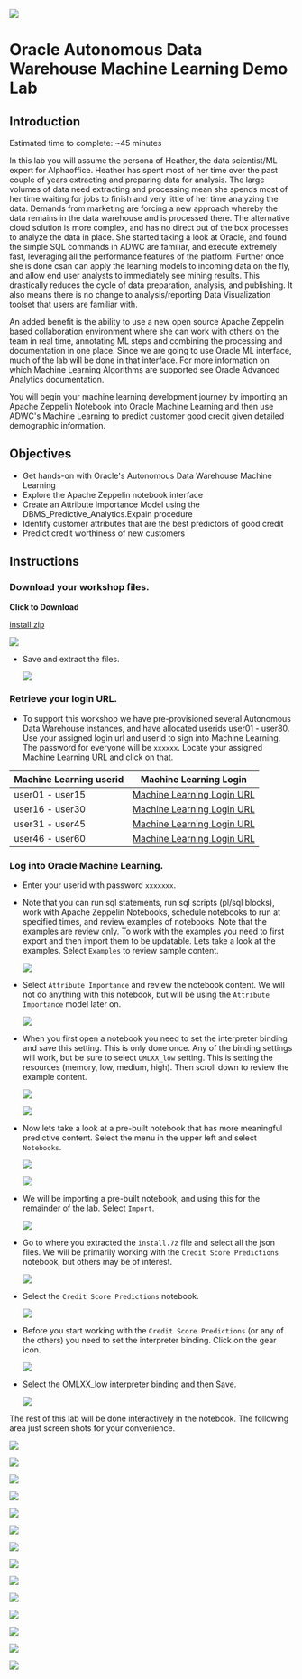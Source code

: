   ![](images/ml/001.png)

# Oracle Autonomous Data Warehouse Machine Learning Demo Lab

## Introduction
Estimated time to complete: ~45 minutes

In this lab you will assume the persona of Heather, the data scientist/ML expert for Alphaoffice. Heather has spent most of her time over the past couple of years extracting and preparing data for analysis. The large volumes of data need extracting and processing mean she spends most of her time waiting for jobs to finish and very little of her time analyzing the data. Demands from marketing are forcing a new approach whereby the data remains in the data warehouse and is processed there. The alternative cloud solution is more complex, and has no direct out of the box processes to analyze the data in place. She started taking a look at Oracle, and found the simple SQL commands in ADWC are familiar, and execute extremely fast, leveraging all the performance features of the platform. Further once she is done csan can apply the learning models to incoming data on the fly, and allow end user analysts to immediately see mining results. This drastically reduces the cycle of data preparation, analysis, and publishing. It also means there is no change to analysis/reporting Data Visualization toolset that users are familiar with.

An added benefit is the ability to use a new open source Apache Zeppelin based collaboration environment where she can work with others on the team in real time, annotating ML steps and combining the processing and documentation in one place. Since we are going to use Oracle ML interface, much of the lab will be done in that interface. For more information on which Machine Learning Algorithms are supported see Oracle Advanced Analytics documentation.

You will begin your machine learning development journey by importing an Apache Zeppelin Notebook into Oracle Machine Learning and then use ADWC's Machine Learning to predict customer good credit given detailed demographic information.

## Objectives

- Get hands-on with Oracle's Autonomous Data Warehouse Machine Learning
- Explore the Apache Zeppelin notebook interface
- Create an Attribute Importance Model using the DBMS_Predictive_Analytics.Expain procedure
- Identify customer attributes that are the best predictors of good credit
- Predict credit worthiness of new customers

## Instructions

### Download your workshop files.  

**Click to Download**

[install.zip](https://dgcameron.github.io/adwcml_oow/install.zip)

  ![](images/ml/001.1.png)

- Save and extract the files.

  ![](images/ml/001.2.png)

### Retrieve your login URL.

- To support this workshop we have pre-provisioned several Autonomous Data Warehouse instances, and have allocated userids user01 - user80.  Use your assigned login url and userid to sign into Machine Learning.  The password for everyone will be `xxxxxx`.  Locate your assigned Machine Learning URL and click on that.

|Machine Learning userid|Machine Learning Login|
|---|---|
|user01 - user15|<a href="https://adb.us-ashburn-1.oraclecloud.com/omlusers/login.html?root=authenticate&tenant=cfhteam1&database=MLADWDB01&redirect_uri=https://adb.us-ashburn-1.oraclecloud.com/omlusers/api/oauth2/v1/login" target="_blank">Machine Learning Login URL</a>|
|user16 - user30|<a href="https://adb.us-ashburn-1.oraclecloud.com/omlusers/login.html?root=authenticate&tenant=cfhteam1&database=MLADWDB02&redirect_uri=https://adb.us-ashburn-1.oraclecloud.com/omlusers/api/oauth2/v1/login" target="_blank">Machine Learning Login URL</a>|
|user31 - user45|<a href="https://adb.us-ashburn-1.oraclecloud.com/omlusers/login.html?root=authenticate&tenant=cfhteam1&database=MLADWDB03&redirect_uri=https://adb.us-ashburn-1.oraclecloud.com/omlusers/api/oauth2/v1/login" target="_blank">Machine Learning Login URL</a>|
|user46 - user60|<a href="https://adb.us-ashburn-1.oraclecloud.com/omlusers/login.html?root=authenticate&tenant=cfhteam1&database=MLADWDB04&redirect_uri=https://adb.us-ashburn-1.oraclecloud.com/omlusers/api/oauth2/v1/login" target="_blank">Machine Learning Login URL</a>|

### Log into Oracle Machine Learning.

- Enter your userid with password `xxxxxxx`.

- Note that you can run sql statements, run sql scripts (pl/sql blocks), work with Apache Zeppelin Notebooks, schedule notebooks to run at specified times, and review examples of notebooks.  Note that the examples are review only.  To work with the examples you need to first export and then import them to be updatable.  Lets take a look at the examples.  Select `Examples` to review sample content.

  ![](images/ml/003.png)

- Select `Attribute Importance` and review the notebook content.  We will not do anything with this notebook, but will be using the `Attribute Importance` model later on.

  ![](images/ml/004.png)

- When you first open a notebook you need to set the interpreter binding and save this setting.  This is only done once.  Any of the binding settings will work, but be sure to select `OMLXX_low` setting.  This is setting the resources (memory, low, medium, high).  Then scroll down to review the example content.

  ![](images/ml/005.png)

  ![](images/ml/005.1.png)

- Now lets take a look at a pre-built notebook that has more meaningful predictive content.  Select the menu in the upper left and select `Notebooks`.

  ![](images/ml/006.png)

  ![](images/ml/007.png)

- We will be importing a pre-built notebook, and using this for the remainder of the lab.  Select `Import`.

  ![](images/ml/008.png)

- Go to where you extracted the `install.7z` file and select all the json files.  We will be primarily working with the `Credit Score Predictions` notebook, but others may be of interest.

  ![](images/ml/009.png)

- Select the `Credit Score Predictions` notebook.

  ![](images/ml/010.png)

- Before you start working with the `Credit Score Predictions` (or any of the others) you need to set the interpreter binding.  Click on the gear icon.

  ![](images/ml/011.png)

- Select the OMLXX_low interpreter binding and then Save.

  ![](images/ml/012.png)

The rest of this lab will be done interactively in the notebook.  The following area just screen shots for your convenience.

![](images/ml/013.png)

![](images/ml/014.png)

![](images/ml/015.png)

![](images/ml/016.png)

![](images/ml/017.png)

![](images/ml/018.png)

![](images/ml/019.png)

![](images/ml/020.png)

![](images/ml/021.png)

![](images/ml/022.png)

![](images/ml/023.png)

![](images/ml/024.png)

![](images/ml/025.png)

![](images/ml/026.png)